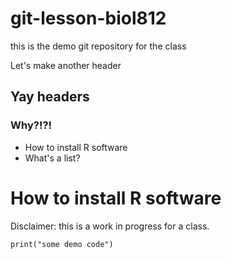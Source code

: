 # git-lesson-biol812
this is the demo git repository for the class

Let's make another header
## Yay headers
### Why?!?!
* How to install R software
* What's a list?
# How to install R software

Disclaimer: this is a work in progress for a class.

```{r}
print("some demo code")
```
